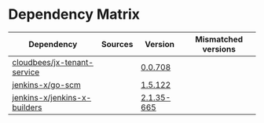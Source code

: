 # Dependency Matrix

Dependency | Sources | Version | Mismatched versions
---------- | ------- | ------- | -------------------
[cloudbees/jx-tenant-service](https://github.com/cloudbees/jx-tenant-service) |  | [0.0.708](https://github.com/cloudbees/jx-tenant-service/releases/tag/v0.0.708) | 
[jenkins-x/go-scm](https://github.com/jenkins-x/go-scm) |  | [1.5.122]() | 
[jenkins-x/jenkins-x-builders](https://github.com/jenkins-x/jenkins-x-builders) |  | [2.1.35-665]() | 

